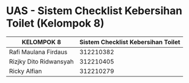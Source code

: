 # UAS - Sistem Checklist Kebersihan Toilet (Kelompok 8)

| KELOMPOK 8 | Sistem Checklist Kebersihan Toilet                  |
| --------   | --------------------------------------------------- |
| Rafi Maulana Firdaus | 312210382 |
| Rizjky Dito Ridwansyah | 312210405 |
| Ricky Alfian | 312210279 |
